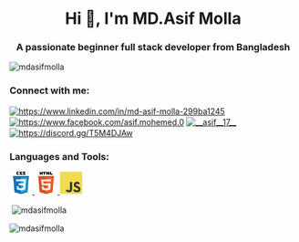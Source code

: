 <h1 align="center">Hi 👋, I'm MD.Asif Molla</h1>
<h3 align="center">A passionate beginner full stack developer from Bangladesh</h3>

<p align="left"> <img src="https://komarev.com/ghpvc/?username=mdasifmolla&label=Profile%20views&color=0e75b6&style=flat" alt="mdasifmolla" /> </p>

<h3 align="left">Connect with me:</h3>
<p align="left">
<a href="https://linkedin.com/in/https://www.linkedin.com/in/md-asif-molla-299ba1245" target="blank"><img align="center" src="https://raw.githubusercontent.com/rahuldkjain/github-profile-readme-generator/master/src/images/icons/Social/linked-in-alt.svg" alt="https://www.linkedin.com/in/md-asif-molla-299ba1245" height="30" width="40" /></a>
<a href="https://fb.com/https://www.facebook.com/asif.mohemed.0" target="blank"><img align="center" src="https://raw.githubusercontent.com/rahuldkjain/github-profile-readme-generator/master/src/images/icons/Social/facebook.svg" alt="https://www.facebook.com/asif.mohemed.0" height="30" width="40" /></a>
<a href="https://instagram.com/__asif__17__" target="blank"><img align="center" src="https://raw.githubusercontent.com/rahuldkjain/github-profile-readme-generator/master/src/images/icons/Social/instagram.svg" alt="__asif__17__" height="30" width="40" /></a>
<a href="https://discord.gg/https://discord.gg/T5M4DJAw" target="blank"><img align="center" src="https://raw.githubusercontent.com/rahuldkjain/github-profile-readme-generator/master/src/images/icons/Social/discord.svg" alt="https://discord.gg/T5M4DJAw" height="30" width="40" /></a>
</p>

<h3 align="left">Languages and Tools:</h3>
<p align="left"> <a href="https://www.w3schools.com/css/" target="_blank" rel="noreferrer"> <img src="https://raw.githubusercontent.com/devicons/devicon/master/icons/css3/css3-original-wordmark.svg" alt="css3" width="40" height="40"/> </a> <a href="https://www.w3.org/html/" target="_blank" rel="noreferrer"> <img src="https://raw.githubusercontent.com/devicons/devicon/master/icons/html5/html5-original-wordmark.svg" alt="html5" width="40" height="40"/> </a> <a href="https://developer.mozilla.org/en-US/docs/Web/JavaScript" target="_blank" rel="noreferrer"> <img src="https://raw.githubusercontent.com/devicons/devicon/master/icons/javascript/javascript-original.svg" alt="javascript" width="40" height="40"/> </a> </p>

<p>&nbsp;<img align="center" src="https://github-readme-stats.vercel.app/api?username=mdasifmolla&show_icons=true&locale=en" alt="mdasifmolla" /></p>

<p><img align="center" src="https://github-readme-streak-stats.herokuapp.com/?user=mdasifmolla&" alt="mdasifmolla" /></p>
